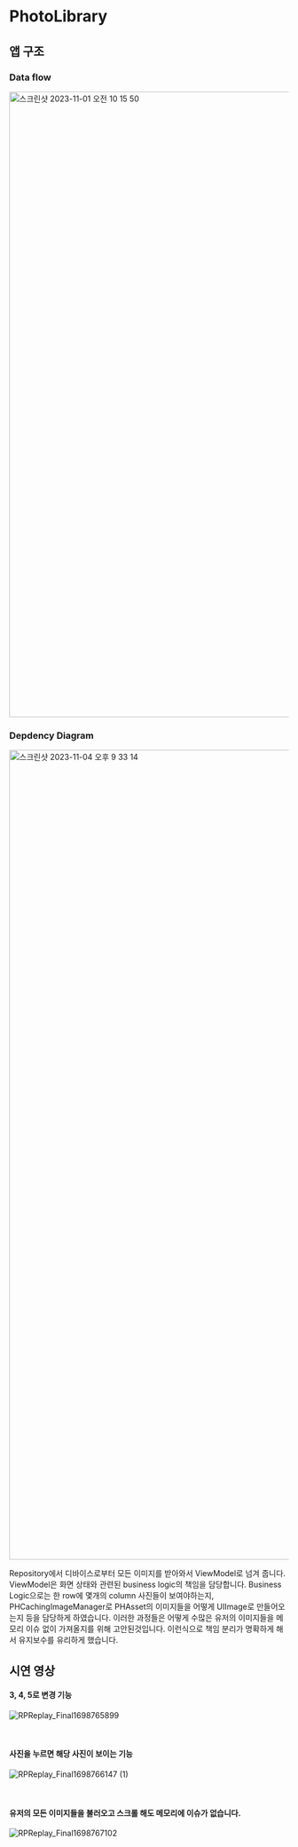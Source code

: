 # PhotoLibrary


## 앱 구조
### Data flow
<img width="1127" alt="스크린샷 2023-11-01 오전 10 15 50" src="https://github.com/umaKim/PhotoLibrary/assets/85341050/228270db-8546-4882-b7d5-d8f98d00e784">

### Depdency Diagram
<img width="1459" alt="스크린샷 2023-11-04 오후 9 33 14" src="https://github.com/umaKim/PhotoLibrary/assets/85341050/0f33804c-1d8e-4ccb-b657-18eb29bc6697">


Repository에서 디바이스로부터 모든 이미지를 받아와서 ViewModel로 넘겨 줍니다.
ViewModel은 화면 상태와 관련된 business logic의 책임을 담당합니다.
Business Logic으로는 한 row에 몇개의 column 사진들이 보여야하는지, PHCachingImageManager로 PHAsset의 이미지들을 어떻게 UIImage로 만들어오는지 등을 담당하게 하였습니다. 이러한 과정들은 어떻게 수많은 유저의 이미지들을 메모리 이슈 없이 가져올지를 위해 고안된것입니다. 이런식으로 책임 분리가 명확하게 해서 유지보수를 유리하게 했습니다.


## 시연 영상

#### 3, 4, 5로 변경 기능

![RPReplay_Final1698765899](https://github.com/umaKim/PhotoLibrary/assets/85341050/e1b1dacf-46b7-44d0-98d1-290df29c5d55)

<br/>

#### 사진을 누르면 해당 사진이 보이는 기능

![RPReplay_Final1698766147 (1)](https://github.com/umaKim/PhotoLibrary/assets/85341050/988b9999-d9a0-4a32-8836-523a4fbd427f)

<br/>

#### 유저의 모든 이미지들을 불러오고 스크롤 해도 메모리에 이슈가 없습니다.
![RPReplay_Final1698767102](https://github.com/umaKim/PhotoLibrary/assets/85341050/0a5b954d-b150-4f21-86e7-fe09e32942d1)


